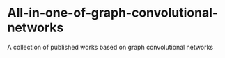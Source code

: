 # All-in-one-of-graph-convolutional-networks
A collection of published works based on graph convolutional networks
